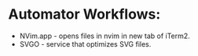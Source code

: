 # Automator Workflows:

- NVim.app - opens files in nvim in new tab of iTerm2.
- SVGO - service that optimizes SVG files.
